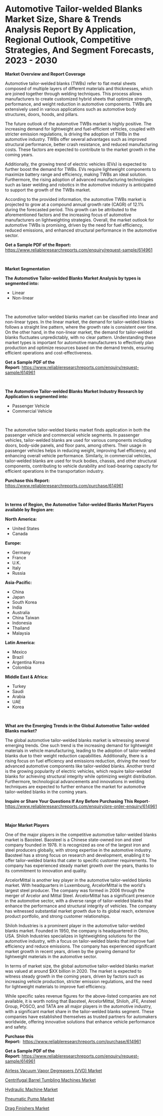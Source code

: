 <p><h1>Automotive Tailor-welded Blanks Market Size, Share & Trends Analysis Report By Application, Regional Outlook, Competitive Strategies, And Segment Forecasts, 2023 - 2030</h1></p><p><strong>Market Overview and Report Coverage</strong></p>
<p><p>Automotive tailor-welded blanks (TWBs) refer to flat metal sheets composed of multiple layers of different materials and thicknesses, which are joined together through welding techniques. This process allows manufacturers to create customized hybrid sheets that optimize strength, performance, and weight reduction in automotive components. TWBs are extensively used in various applications such as automotive body structures, doors, hoods, and pillars.</p><p>The future outlook of the automotive TWBs market is highly positive. The increasing demand for lightweight and fuel-efficient vehicles, coupled with stricter emission regulations, is driving the adoption of TWBs in the automotive industry. TWBs offer several advantages such as improved structural performance, better crash resistance, and reduced manufacturing costs. These factors are expected to contribute to the market growth in the coming years.</p><p>Additionally, the growing trend of electric vehicles (EVs) is expected to further boost the demand for TWBs. EVs require lightweight components to maximize battery range and efficiency, making TWBs an ideal solution. Furthermore, the rising adoption of advanced manufacturing technologies such as laser welding and robotics in the automotive industry is anticipated to support the growth of the TWBs market.</p><p>According to the provided information, the automotive TWBs market is projected to grow at a compound annual growth rate (CAGR) of 12.1% during the forecasted period. This growth can be attributed to the aforementioned factors and the increasing focus of automotive manufacturers on lightweighting strategies. Overall, the market outlook for automotive TWBs is promising, driven by the need for fuel efficiency, reduced emissions, and enhanced structural performance in the automotive sector.</p></p>
<p><strong>Get a Sample PDF of the Report:</strong> <a href="https://www.reliableresearchreports.com/enquiry/request-sample/614961">https://www.reliableresearchreports.com/enquiry/request-sample/614961</a></p>
<p>&nbsp;</p>
<p><strong>Market Segmentation</strong></p>
<p><strong>The Automotive Tailor-welded Blanks Market Analysis by types is segmented into:</strong></p>
<p><ul><li>Linear</li><li>Non-linear</li></ul></p>
<p>&nbsp;</p>
<p><p>The automotive tailor-welded blanks market can be classified into linear and non-linear types. In the linear market, the demand for tailor-welded blanks follows a straight line pattern, where the growth rate is consistent over time. On the other hand, in the non-linear market, the demand for tailor-welded blanks fluctuates unpredictably, with no clear pattern. Understanding these market types is important for automotive manufacturers to effectively plan production and optimize resources based on the demand trends, ensuring efficient operations and cost-effectiveness.</p></p>
<p><strong>Get a Sample PDF of the Report:</strong>&nbsp;<a href="https://www.reliableresearchreports.com/enquiry/request-sample/614961">https://www.reliableresearchreports.com/enquiry/request-sample/614961</a></p>
<p>&nbsp;</p>
<p><strong>The Automotive Tailor-welded Blanks Market Industry Research by Application is segmented into:</strong></p>
<p><ul><li>Passenger Vehicle</li><li>Commercial Vehicle</li></ul></p>
<p>&nbsp;</p>
<p><p>The automotive tailor-welded blanks market finds application in both the passenger vehicle and commercial vehicle segments. In passenger vehicles, tailor-welded blanks are used for various components including doors, body-side panels, and floor pans, among others. Their usage in passenger vehicles helps in reducing weight, improving fuel efficiency, and enhancing overall vehicle performance. Similarly, in commercial vehicles, tailor-welded blanks are used for truck bodies, chassis, and other structural components, contributing to vehicle durability and load-bearing capacity for efficient operations in the transportation industry.</p></p>
<p><strong>Purchase this Report:</strong>&nbsp; <a href="https://www.reliableresearchreports.com/purchase/614961">https://www.reliableresearchreports.com/purchase/614961</a></p>
<p>&nbsp;</p>
<p><strong>In terms of Region, the Automotive Tailor-welded Blanks Market Players available by Region are:</strong></p>
<p>
    <p> <strong> North America: </strong>
        <ul>
            <li>United States</li>
            <li>Canada</li>
        </ul>
        </p> 
    <p> <strong> Europe: </strong>
        <ul>
            <li>Germany</li>
            <li>France</li>
            <li>U.K.</li>
            <li>Italy</li>
            <li>Russia</li>
        </ul>
        </p> 
    <p> <strong> Asia-Pacific: </strong>
        <ul>
            <li>China</li>
            <li>Japan</li>
            <li>South Korea</li>
            <li>India</li>
            <li>Australia</li>
            <li>China Taiwan</li>
            <li>Indonesia</li>
            <li>Thailand</li>
            <li>Malaysia</li>
        </ul>
        </p> 
    <p> <strong> Latin America: </strong>
        <ul>
            <li>Mexico</li>
            <li>Brazil</li>
            <li>Argentina Korea</li>
            <li>Colombia</li>
        </ul>
        </p> 
    <p> <strong> Middle East & Africa: </strong>
        <ul>
            <li>Turkey</li>
            <li>Saudi</li>
            <li>Arabia</li>
            <li>UAE</li>
            <li>Korea</li>
        </ul>
    </p>
    </p>
<p>&nbsp;</p>
<p><strong>What are the Emerging Trends in the Global Automotive Tailor-welded Blanks market?</strong></p>
<p><p>The global automotive tailor-welded blanks market is witnessing several emerging trends. One such trend is the increasing demand for lightweight materials in vehicle manufacturing, leading to the adoption of tailor-welded blanks due to their weight reduction capabilities. Additionally, there is a rising focus on fuel efficiency and emissions reduction, driving the need for advanced automotive components like tailor-welded blanks. Another trend is the growing popularity of electric vehicles, which require tailor-welded blanks for achieving structural integrity while optimizing weight distribution. Furthermore, technological advancements and innovations in welding techniques are expected to further enhance the market for automotive tailor-welded blanks in the coming years.</p></p>
<p><strong>Inquire or Share Your Questions If Any Before Purchasing This Report</strong>- <a href="https://www.reliableresearchreports.com/enquiry/pre-order-enquiry/614961">https://www.reliableresearchreports.com/enquiry/pre-order-enquiry/614961</a></p>
<p>&nbsp;</p>
<p><strong>Major Market Players</strong></p>
<p><p>One of the major players in the competitive automotive tailor-welded blanks market is Baosteel. Baosteel is a Chinese state-owned iron and steel company founded in 1978. It is recognized as one of the largest iron and steel producers globally, with strong expertise in the automotive industry. Baosteel has a strong focus on research and development, enabling it to offer tailor-welded blanks that cater to specific customer requirements. The company has experienced steady market growth over the years, thanks to its commitment to innovation and quality.</p><p>ArcelorMittal is another key player in the automotive tailor-welded blanks market. With headquarters in Luxembourg, ArcelorMittal is the world's largest steel producer. The company was formed in 2006 through the merger of Arcelor and Mittal Steel. ArcelorMittal has a significant presence in the automotive sector, with a diverse range of tailor-welded blanks that enhance the performance and structural integrity of vehicles. The company has witnessed substantial market growth due to its global reach, extensive product portfolio, and strong customer relationships.</p><p>Shiloh Industries is a prominent player in the automotive tailor-welded blanks market. Founded in 1950, the company is headquartered in Ohio, USA. Shiloh Industries specializes in lightweighting solutions for the automotive industry, with a focus on tailor-welded blanks that improve fuel efficiency and reduce emissions. The company has experienced significant market growth in recent years, driven by the growing demand for lightweight materials in the automotive sector.</p><p>In terms of market size, the global automotive tailor-welded blanks market was valued at around $XX billion in 2020. The market is expected to witness steady growth in the coming years, driven by factors such as increasing vehicle production, stricter emission regulations, and the need for lightweight materials to improve fuel efficiency.</p><p>While specific sales revenue figures for the above-listed companies are not available, it is worth noting that Baosteel, ArcelorMittal, Shiloh, JFE, Ansteel Group, POSCO, and TATA are all major players in the automotive industry, with a significant market share in the tailor-welded blanks segment. These companies have established themselves as trusted partners for automakers worldwide, offering innovative solutions that enhance vehicle performance and safety.</p></p>
<p><strong>Purchase this Report:</strong>&nbsp;&nbsp;<a href="https://www.reliableresearchreports.com/purchase/614961">https://www.reliableresearchreports.com/purchase/614961</a></p>
<p></p>
<p><strong>Get a Sample PDF of the Report:</strong>&nbsp;<a href="https://www.reliableresearchreports.com/enquiry/request-sample/614961">https://www.reliableresearchreports.com/enquiry/request-sample/614961</a></p>
<p><p><a href="https://www.linkedin.com/pulse/airless-vacuum-vapor-degreasers-vvd-market-size-share/">Airless Vacuum Vapor Degreasers (VVD) Market</a></p><p><a href="https://www.linkedin.com/pulse/centrifugal-barrel-tumbling-machines-market-challenges/">Centrifugal Barrel Tumbling Machines Market</a></p><p><a href="https://medium.com/@under.noon.tower/hydraulic-machine-market-size-growth-forecast-2023-2030-8a50f75d1f2f">Hydraulic Machine Market</a></p><p><a href="https://medium.com/@blow.allow.stir/pneumatic-pump-market-size-growth-forecast-2023-2030-8c19cfda8046">Pneumatic Pump Market</a></p><p><a href="https://www.linkedin.com/pulse/drag-finishers-market-size-share-global-analysis-report/">Drag Finishers Market</a></p></p>